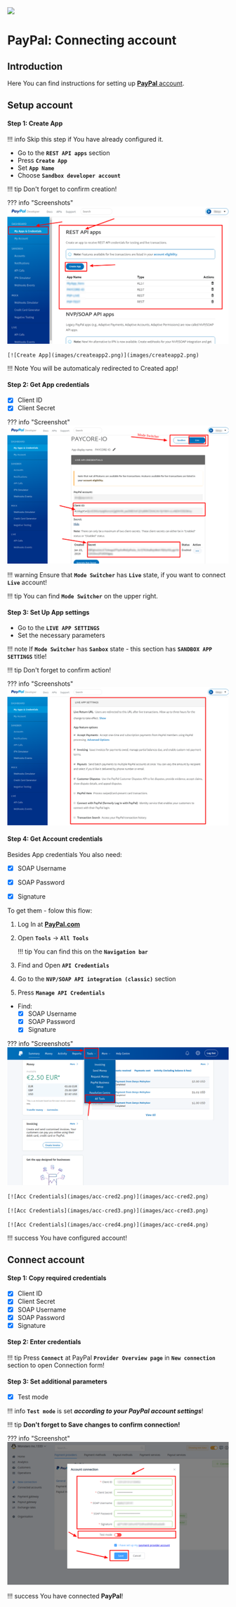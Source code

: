 <img src="https://static.openfintech.io/payment_providers/paypal/logo.svg?w=400" width="400px">

# PayPal: Connecting account

## Introduction

Here You can find  instructions for setting up <a href="https://developer.paypal.com/" target="_blank" rel="noopener"> **PayPal** account</a>.

## Setup account

#### Step 1: Create App

!!! info
     Skip this step if You have already configured it.

- Go to the **```REST API apps```** section
- Press **```Create App```**
- Set **```App Name```** 
- Choose **```Sandbox developer account```**

!!! tip
    Don't forget to confirm creation!


??? info "Screenshots"
    [![Create App](images/createapp1.png)](images/createapp1.png)

    [![Create App](images/createapp2.png)](images/createapp2.png)

!!! Note
    You will be automaticaly redirected to Created app!

#### Step 2: Get App credentials

- [x] Client ID
- [x] Client Secret

??? info "Screenshot"
    [![App Credentials](images/appcred1.png)](images/appcred1.png)

!!! warning
    Ensure that **```Mode Switcher```** has **```Live```** state, if you want to connect **```Live```** account!
    
!!! tip
    You can find **```Mode Switcher```** on the upper right.


#### Step 3: Set Up App settings
- Go to the  **```LIVE APP SETTINGS```**
- Set the necessary parameters

!!! note
    If **```Mode Switcher```** has **```Sanbox```** state - this section has **```SANDBOX APP SETTINGS```** title!

!!! tip
    Don't forget to confirm action!

??? info "Screenshots"
    [![Set Up](images/setup1.png)](images/setup1.png)


#### Step 4: Get Account credentials

Besides App credentials You also need:

- [x] SOAP Username
- [x] SOAP Password
- [x] Signature


To get them - folow this flow:

1. Log In at  <a href="https://paypal.com/" target="_blank" rel="noopener">  **PayPal.com**</a> 
2. Open **```Tools```** -> **```All Tools```** 
    
    !!! tip
        You can find this on the **```Navigation bar```**

3. Find  and Open **```API Credentials```**

5. Go to the **```NVP/SOAP API integration (classic)```** section
6. Press **```Manage API Credentials```**

- Find:
    - [x] SOAP Username
    - [x] SOAP Password
    - [x] Signature

??? info "Screenshots"
    [![Acc Credentials](images/acc-cred1.png)](images/acc-cred1.png)

    [![Acc Credentials](images/acc-cred2.png)](images/acc-cred2.png)

    [![Acc Credentials](images/acc-cred3.png)](images/acc-cred3.png)

    [![Acc Credentials](images/acc-cred4.png)](images/acc-cred4.png)

!!! success
    You have configured account!

## Connect account

#### Step 1: Copy required credentials

- [x] Client ID
- [x] Client Secret
- [x] SOAP Username
- [x] SOAP Password
- [x] Signature

#### Step 2: Enter credentials

!!! tip
    Press **```Connect```** at PayPal **```Provider Overview page```** in **```New connection```** section to open Connection form!

#### Step 3: Set additional parameters

- [x] Test mode

!!! info
    **```Test mode```** is set **_according to your PayPal account settings_**!

!!! tip
    **Don't forget to Save changes to confirm connection!**

??? info "Screenshot"
    [![Connect](images/paypal-step_connect.png)](images/paypal-step_connect.png)


!!! success
    You have connected **PayPal**!